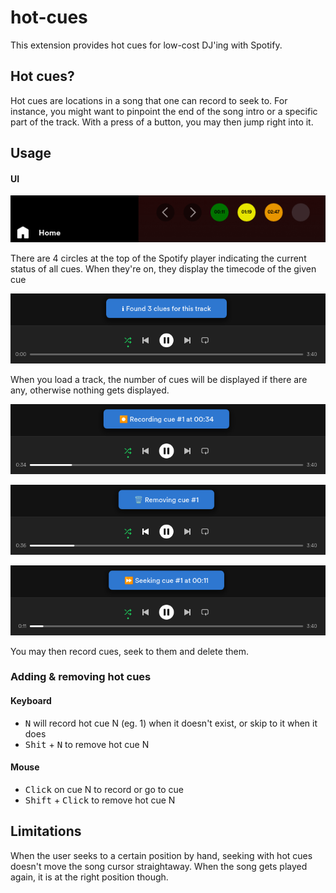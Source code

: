 # hot-cues

This extension provides hot cues for low-cost DJ'ing with Spotify.

## Hot cues?

Hot cues are locations in a song that one can record to seek to.
For instance, you might want to pinpoint the end of the song intro
or a specific part of the track. With a press of a button, you may
then jump right into it.

## Usage

#### UI

![Topbar preview](/assets/topbar.png?raw=true)

There are 4 circles at the top of the Spotify player indicating the
current status of all cues. When they're on, they display the
timecode of the given cue

![Cues loading](/assets/loading.png?raw=true)

When you load a track, the number of cues will be displayed if there
are any, otherwise nothing gets displayed.

![Cue recorded](/assets/record.png?raw=true)

![Cue removed](/assets/remove.png?raw=true)

![Cue recorded](/assets/seek.png?raw=true)

You may then record cues, seek to them and delete them.

### Adding & removing hot cues

#### Keyboard
* <kbd>N</kbd> will record hot cue N (eg. 1) when it doesn't exist, or skip to it when it does
* <kbd>Shit</kbd> + <kbd>N</kbd> to remove hot cue N

#### Mouse

* <kbd>Click</kbd> on cue N to record or go to cue
* <kbd>Shift</kbd> + <kbd>Click</kbd> to remove hot cue N

## Limitations

When the user seeks to a certain position by hand, seeking with hot cues doesn't move the song cursor straightaway.
When the song gets played again, it is at the right position though.
